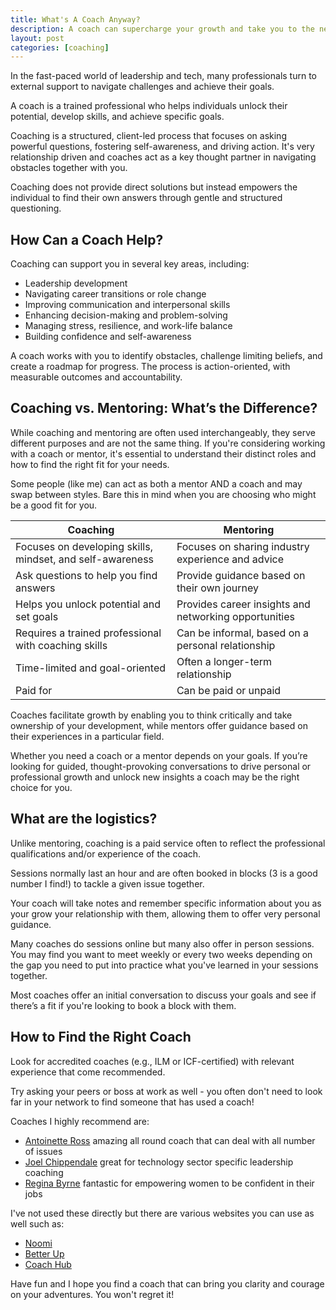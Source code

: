 ```yaml
---
title: What's A Coach Anyway?
description: A coach can supercharge your growth and take you to the next level.
layout: post
categories: [coaching]
---
```


In the fast-paced world of leadership and tech, many professionals turn to external support to navigate challenges and achieve their goals. 

A coach is a trained professional who helps individuals unlock their potential, develop skills, and achieve specific goals. 

Coaching is a structured, client-led process that focuses on asking powerful questions, fostering self-awareness, and driving action. It's very relationship driven and coaches act as a key thought partner in navigating obstacles together with you.

Coaching does not provide direct solutions but instead empowers the individual to find their own answers through gentle and structured questioning.

## How Can a Coach Help?

Coaching can support you in several key areas, including:

* Leadership development
* Navigating career transitions or role change
* Improving communication and interpersonal skills
* Enhancing decision-making and problem-solving
* Managing stress, resilience, and work-life balance
* Building confidence and self-awareness

A coach works with you to identify obstacles, challenge limiting beliefs, and create a roadmap for progress. The process is action-oriented, with measurable outcomes and accountability.

## Coaching vs. Mentoring: What’s the Difference?

While coaching and mentoring are often used interchangeably, they serve different purposes and are not the same thing. If you're considering working with a coach or mentor, it's essential to understand their distinct roles and how to find the right fit for your needs.

Some people (like me) can act as both a mentor AND a coach and may swap between styles. Bare this in mind when you are choosing who might be a good fit for you.

| **Coaching** | **Mentoring** |
|-------------|-------------|
| Focuses on developing skills, mindset, and self-awareness | Focuses on sharing industry experience and advice |
| Ask questions to help you find answers | Provide guidance based on their own journey |
| Helps you unlock potential and set goals | Provides career insights and networking opportunities |
| Requires a trained professional with coaching skills | Can be informal, based on a personal relationship |
| Time-limited and goal-oriented | Often a longer-term relationship |
| Paid for | Can be paid or unpaid |

Coaches facilitate growth by enabling you to think critically and take ownership of your development, while mentors offer guidance based on their experiences in a particular field.

Whether you need a coach or a mentor depends on your goals. If you’re looking for guided, thought-provoking conversations to drive personal or professional growth and unlock new insights a coach may be the right choice for you.

## What are the logistics?

Unlike mentoring, coaching is a paid service often to reflect the professional qualifications and/or experience of the coach.

Sessions normally last an hour and are often booked in blocks (3 is a good number I find!) to tackle a given issue together. 

Your coach will take notes and remember specific information about you as your grow your relationship with them, allowing them to offer very personal guidance.

Many coaches do sessions online but many also offer in person sessions. You may find you want to meet weekly or every two weeks depending on the gap you need to put into practice what you've learned in your sessions together.

Most coaches offer an initial conversation to discuss your goals and see if there’s a fit if you're looking to book a block with them.

## How to Find the Right Coach

Look for accredited coaches (e.g., ILM or ICF-certified) with relevant experience that come recommended. 

Try asking your peers or boss at work as well - you often don't need to look far in your network to find someone that has used a coach!

Coaches I highly recommend are:
* [Antoinette Ross](https://www.withinsight.org/) amazing all round coach that can deal with all number of issues
* [Joel Chippendale](https://monkeysthumb.co.uk) great for technology sector specific leadership coaching
* [Regina Byrne](https://www.linkedin.com/in/regina-byrne-) fantastic for empowering women to be confident in their jobs

I've not used these directly but there are various websites you can use as well such as:
* [Noomi](https://www.noomii.com/)
* [Better Up](https://www.betterup.com/)
* [Coach Hub](https://www.coachhub.com/)

Have fun and I hope you find a coach that can bring you clarity and courage on your adventures. You won't regret it!




